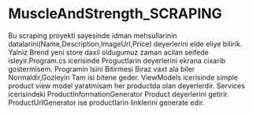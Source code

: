 # MuscleAndStrength_SCRAPING

Bu scraping proyekti sayesinde idman mehsullarinin datalarini(Name,Description,ImageUrl,Price) deyerlerini elde eliye bilirik.
Yalniz Brend yeni store daxil oldugumuz zaman acilan seifede isleyir.Program.cs icerisinde Proguctlarin deyerlerini ekrana cixarib gostermisem.
Programin Isini Bitirmesi Biraz vaxt ala biler Normaldir,Gozleyin Tam isi bitene geder.
ViewModels icerisinde simple product view model yaratmisam her productda olan deyerlerdir.
Services icerisindeki ProductInformationGenerator Product deyerlerini getirir.
ProductUrlGenerator ise productlarin linklerini generate edir.
